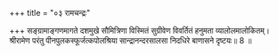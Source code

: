 +++
title = "०३ रामचन्द्रः"

+++
सङ्ग्रामाङ्गणमागते दशमुखे सौमित्रिणा विस्मितं सुग्रीवेण विवर्तितं हनुमता व्यालोलमालोकितम्।  
श्रीरामेण परंतु पीनपुलकस्फूर्जत्कपोलश्रिया सान्द्रानन्दरसालसा निदधिरे बाणासने दृष्टयः॥ 8 ॥  